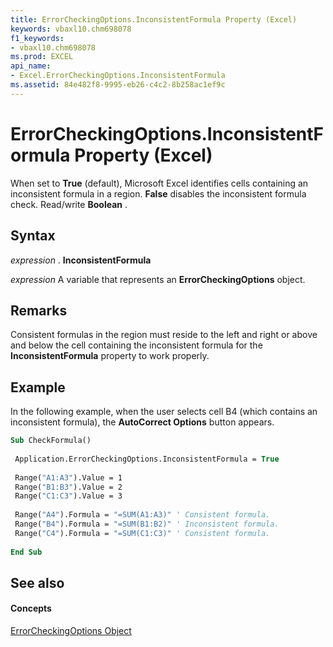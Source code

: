 ```yaml
---
title: ErrorCheckingOptions.InconsistentFormula Property (Excel)
keywords: vbaxl10.chm698078
f1_keywords:
- vbaxl10.chm698078
ms.prod: EXCEL
api_name:
- Excel.ErrorCheckingOptions.InconsistentFormula
ms.assetid: 84e482f8-9995-eb26-c4c2-8b258ac1ef9c
---
```



# ErrorCheckingOptions.InconsistentFormula Property (Excel)

When set to  **True** (default), Microsoft Excel identifies cells containing an inconsistent formula in a region. **False** disables the inconsistent formula check. Read/write **Boolean** .


## Syntax

 _expression_ . **InconsistentFormula**

 _expression_ A variable that represents an **ErrorCheckingOptions** object.


## Remarks

Consistent formulas in the region must reside to the left and right or above and below the cell containing the inconsistent formula for the  **InconsistentFormula** property to work properly.


## Example

In the following example, when the user selects cell B4 (which contains an inconsistent formula), the  **AutoCorrect Options** button appears.


```vb
Sub CheckFormula() 
 
 Application.ErrorCheckingOptions.InconsistentFormula = True 
 
 Range("A1:A3").Value = 1 
 Range("B1:B3").Value = 2 
 Range("C1:C3").Value = 3 
 
 Range("A4").Formula = "=SUM(A1:A3)" ' Consistent formula. 
 Range("B4").Formula = "=SUM(B1:B2)" ' Inconsistent formula. 
 Range("C4").Formula = "=SUM(C1:C3)" ' Consistent formula. 
 
End Sub
```


## See also


#### Concepts


[ErrorCheckingOptions Object](errorcheckingoptions-object-excel.md)

